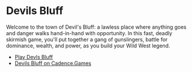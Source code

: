 # Devils Bluff

Welcome to the town of Devil's Bluff: a lawless place where anything goes and danger walks hand-in-hand with opportunity. In this fast, deadly skirmish game, you'll put together a gang of gunslingers, battle for dominance, wealth, and power, as you build your Wild West legend.

- [Play Devls Bluff](https://github.com/open-source-tabletop/devils-bluff/blob/main/devils-bluff.md)
- [Devils Bluff on Cadence.Games](https://cadence.games/devils-bluff/)